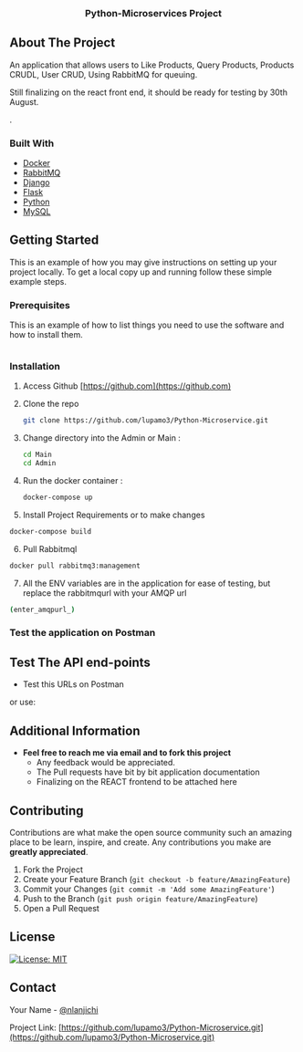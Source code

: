 <!--
*** Thanks for checking out the Best-README-Template. If you have a suggestion
*** that would make this better, please fork the repo and create a pull request
-->





<!-- PROJECT LOGO -->
<br />
<p align="center">

  <h3 align="center">Python-Microservices Project</h3>
</p>



<!-- ABOUT THE PROJECT -->
## About The Project

An application that allows users to Like Products, Query Products, Products CRUDL, User CRUD, Using RabbitMQ for queuing.

Still finalizing on the react front end, it should be ready for testing by 30th August.

.

<!-- Here are some of the features:
* Create Leads
* Create Customers
* Edit Leads
* View Users
* Edit their profiles
* It has implemented DRY principles  :smile: -->



### Built With

* [Docker](https://www.docker.com/)
* [RabbitMQ](https://www.rabbitmq.com/)
* [Django](https://www.djangoproject.com/)
* [Flask](https://flask.palletsprojects.com/en/2.0.x/)
* [Python](https://www.python.org/)
* [MySQL](MySQLhttps://www.mysql.com)



<!-- GETTING STARTED -->
## Getting Started

This is an example of how you may give instructions on setting up your project locally.
To get a local copy up and running follow these simple example steps.

### Prerequisites

This is an example of how to list things you need to use the software and how to install them.
  ```sh
  
  ```

### Installation

1. Access Github [https://github.com](https://github.com)
2. Clone the repo
   ```sh
   git clone https://github.com/lupamo3/Python-Microservice.git
   ```
3. Change directory into the Admin or Main :
   ```sh
   cd Main
   cd Admin
   ```
4. Run the docker container :

   ```sh
   docker-compose up
   ```
5. Install Project Requirements or to make changes
```sh
docker-compose build
```
6. Pull Rabbitmql
```sh
docker pull rabbitmq3:management
```

7. All the ENV variables are in the application for ease of testing, but replace the rabbitmqurl with your AMQP url
```sh
(enter_amqpurl_)
```

### Test the application on Postman
## Test The API end-points
 - Test this URLs on Postman

or use:

<!-- | URL                                 | METHOD                 | MESSAGE                                |
| ------------------------------------|:----------------------:| --------------------------------------:|
|/api/users/register                  | POST                   | Create a leads/customer admin.         |
|/api/users/login                     | POST                   | Login to profile.                      |
|/api/users/all                       | GET                    | Get all users                          |
|/api/users/edit                      | PUT                    | Edit Specific User  records            |
|/api/users/logout                    | POST                   | Logout of the platform                 |
|/api/leads/create                    | POST                   | Create a lead record                   |
|/api/leads/all                       | GET                    | View all leads.                        |
|/api/customer/create                 | POST                   | Create a Customer   .                  |
|/api/customer/all                    | GET                    | Get all customers                      |   -->




<!-- USAGE EXAMPLES -->
## Additional Information

- **Feel free to reach me via email and to fork this project**
    - Any feedback would be appreciated.
    - The Pull requests have bit by bit application documentation
    - Finalizing on the REACT frontend to be attached here


<!-- CONTRIBUTING -->
## Contributing

Contributions are what make the open source community such an amazing place to be learn, inspire, and create. Any contributions you make are **greatly appreciated**.

1. Fork the Project
2. Create your Feature Branch (`git checkout -b feature/AmazingFeature`)
3. Commit your Changes (`git commit -m 'Add some AmazingFeature'`)
4. Push to the Branch (`git push origin feature/AmazingFeature`)
5. Open a Pull Request



<!-- LICENSE -->
## License

[![License: MIT](https://img.shields.io/badge/License-MIT-yellow.svg)](https://opensource.org/licenses/MIT)


<!-- CONTACT -->
## Contact

Your Name - [@nlanjichi](https://twitter.com/nlanjichi)

Project Link: [https://github.com/lupamo3/Python-Microservice.git](https://github.com/lupamo3/Python-Microservice.git)



